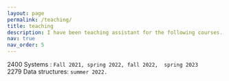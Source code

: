 ```yaml
---
layout: page
permalink: /teaching/
title: teaching
description: I have been teaching assistant for the following courses.
nav: true
nav_order: 5
---
```


2400 Systems : `Fall 2021, spring 2022, fall 2022,  spring 2023`  
2279 Data structures: `summer 2022.`